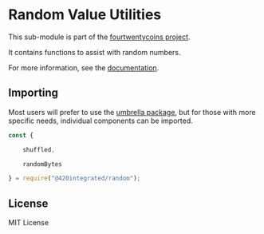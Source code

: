 Random Value Utilities
======================

This sub-module is part of the [fourtwentycoins project](https://github.com/420integrated/fourtwentycoins.js).

It contains functions to assist with random numbers.

For more information, see the [documentation](https://420integrated.com/wiki/v5/api/utils/bytes/#byte-manipulation--random-bytes).


Importing
---------

Most users will prefer to use the [umbrella package](https://www.npmjs.com/package/fourtwentycoins ),
but for those with more specific needs, individual components can be imported.

```javascript
const {

    shuffled,

    randomBytes

} = require("@420integrated/random");
```


License
-------

MIT License
